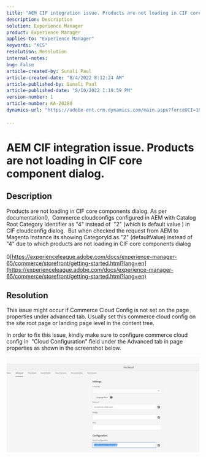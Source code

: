 ```yaml
---
title: "AEM CIF integration issue. Products are not loading in CIF core component dialog."
description: Description
solution: Experience Manager
product: Experience Manager
applies-to: "Experience Manager"
keywords: "KCS"
resolution: Resolution
internal-notes: 
bug: False
article-created-by: Sunali Paul
article-created-date: "8/4/2022 8:12:24 AM"
article-published-by: Sunali Paul
article-published-date: "8/10/2022 1:19:59 PM"
version-number: 1
article-number: KA-20280
dynamics-url: "https://adobe-ent.crm.dynamics.com/main.aspx?forceUCI=1&pagetype=entityrecord&etn=knowledgearticle&id=b6bf0d28-cd13-ed11-b83d-002248086a27"

---
```

# AEM CIF integration issue. Products are not loading in CIF core component dialog.

## Description

Products are not loading in CIF core components dialog. As per documentation0,  Commerce cloudconfigs configured in AEM with Catalog Root Category Identifier as "4" instead of  "2" (which is default value ) in CIF cloudconfig dialog.  But when checked the request from AEM to Magento Instance its showing CategoryId as "2" (defaultValue) instead of "4" due to which products are not loading in CIF core components dialog<br><br>0[https://experienceleague.adobe.com/docs/experience-manager-65/commerce/storefront/getting-started.html?lang=en](https://experienceleague.adobe.com/docs/experience-manager-65/commerce/storefront/getting-started.html?lang=en)

## Resolution


This issue might occur if Commerce Cloud Config is not set on the page properties under advanced tab. Usually set this commerce cloud config on the site root page or landing page level in the content tree.

In order to fix this issue, kindly make sure to configure commerce cloud config in  "Cloud Configuration" field under the Advanced tab in page properties as shown in the screenshot below.

![](assets/35698328-9514-ed11-b83d-002248086a9c.png)
